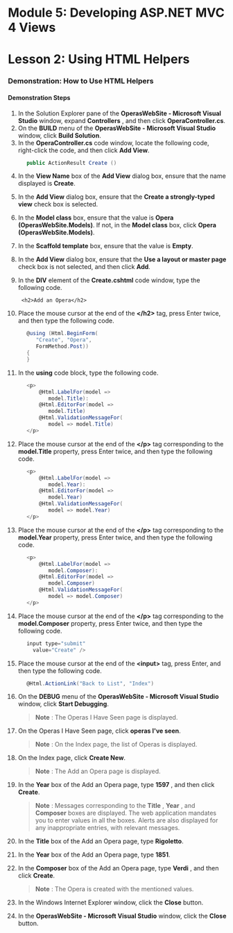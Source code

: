 # Module 5: Developing ASP.NET MVC 4 Views

# Lesson 2: Using HTML Helpers

### Demonstration: How to Use HTML Helpers

#### Demonstration Steps

1. In the Solution Explorer pane of the **OperasWebSite - Microsoft Visual Studio** window, expand **Controllers** , and then click  **OperaController.cs**.
2. On the **BUILD** menu of the **OperasWebSite - Microsoft Visual Studio** window, click **Build Solution**.
3. In the **OperaController.cs** code window, locate the following code, right-click the code, and then click **Add View**.

  ```cs
		public ActionResult Create ()
```
4. In the **View Name** box of the **Add View** dialog box, ensure that the name displayed is **Create**.
5. In the **Add View** dialog box, ensure that the **Create a strongly-typed view** check box is selected.
6. In the **Model class** box, ensure that the value is **Opera (OperasWebSite.Models)**. If not, in the **Model class** box, click **Opera (OperasWebSite.Models)**.
7. In the **Scaffold template** box, ensure that the value is **Empty**.
8. In the **Add View** dialog box, ensure that the **Use a layout or master page** check box is not selected, and then click **Add**.
9. In the **DIV** element of the **Create.cshtml** code window, type the following code.

		<h2>Add an Opera</h2>

10. Place the mouse cursor at the end of the **&lt;/h2&gt;** tag, press Enter twice, and then type the following code.

  ```cs
		@using (Html.BeginForm(
           "Create", "Opera",
           FormMethod.Post))
        {
        }
```
11. In the **using** code block, type the following code.

  ```cs
		<p>
        	@Html.LabelFor(model =>
               model.Title):
			@Html.EditorFor(model =>
			   model.Title)
			@Html.ValidationMessageFor(
			   model => model.Title)
        </p>
```
12. Place the mouse cursor at the end of the **&lt;/p&gt;** tag corresponding to the **model.Title** property, press Enter twice, and then type the following code.

  ```cs
		<p>
        	@Html.LabelFor(model =>
			   model.Year):
			@Html.EditorFor(model =>
		       model.Year)
			@Html.ValidationMessageFor(
			   model => model.Year)
		</p>
```
13. Place the mouse cursor at the end of the **&lt;/p&gt;** tag corresponding to the **model.Year** property, press Enter twice, and then type the following code.

  ```cs
		<p>
        	@Html.LabelFor(model =>
        	   model.Composer):
        	@Html.EditorFor(model =>
        	   model.Composer)
        	@Html.ValidationMessageFor(
        	   model => model.Composer)
        </p>
```
14. Place the mouse cursor at the end of the **&lt;/p&gt;** tag corresponding to the **model.Composer** property, press Enter twice, and then type the following code.

  ```cs
		input type="submit"
          value="Create" />
```
15. Place the mouse cursor at the end of the **&lt;input&gt;** tag, press Enter, and then type the following code.

  ```cs
		@Html.ActionLink("Back to List", "Index")
```
16. On the **DEBUG** menu of the **OperasWebSite - Microsoft Visual Studio** window, click **Start Debugging**.

    >**Note** : The Operas I Have Seen page is displayed.

17. On the Operas I Have Seen page, click **operas I've seen**.

    >**Note** : On the Index page, the list of Operas is displayed.

18. On the Index page, click **Create New**.

    >**Note** : The Add an Opera page is displayed.

19. In the **Year** box of the Add an Opera page, type **1597** , and then click **Create**.

    >**Note** : Messages corresponding to the **Title** , **Year** , and **Composer** boxes are displayed. The web application mandates you to enter values in all the boxes. Alerts are also displayed for any inappropriate entries, with relevant messages.

20. In the **Title** box of the Add an Opera page, type **Rigoletto**.
21. In the **Year** box of the Add an Opera page, type **1851**.
22. In the **Composer** box of the Add an Opera page, type **Verdi** , and then click **Create**.

    >**Note** : The Opera is created with the mentioned values.

23. In the Windows Internet Explorer window, click the **Close** button.
24. In the **OperasWebSite - Microsoft Visual Studio** window, click the **Close** button.
